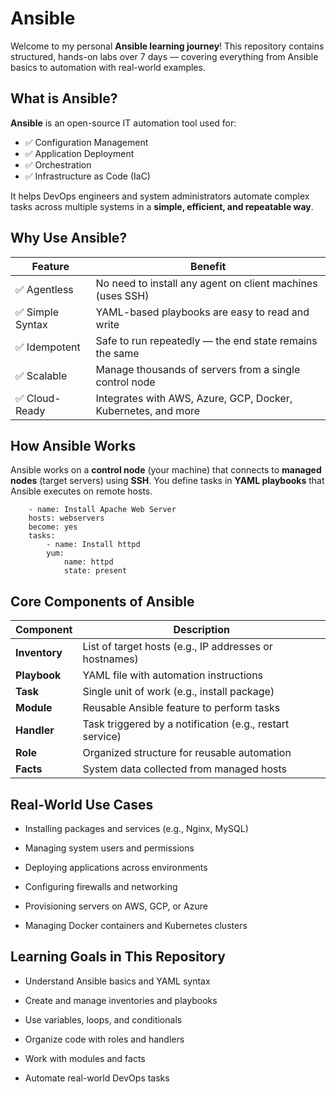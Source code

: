 #                                               Ansible


Welcome to my personal **Ansible learning journey**! This repository contains structured, hands-on labs over 7 days — covering everything from Ansible basics to automation with real-world examples.

## What is Ansible?

**Ansible** is an open-source IT automation tool used for:

- ✅ Configuration Management
- ✅ Application Deployment
- ✅ Orchestration
- ✅ Infrastructure as Code (IaC)

It helps DevOps engineers and system administrators automate complex tasks across multiple systems in a **simple, efficient, and repeatable way**.


## Why Use Ansible?

|      Feature      |                          Benefit                                        |
|-----------------  |------------------------------------------------------------------------ |
| ✅ Agentless      | No need to install any agent on client machines (uses SSH)             |
| ✅ Simple Syntax  | YAML-based playbooks are easy to read and write                        |
| ✅ Idempotent     | Safe to run repeatedly — the end state remains the same                |
| ✅ Scalable       | Manage thousands of servers from a single control node                 |
| ✅ Cloud-Ready    | Integrates with AWS, Azure, GCP, Docker, Kubernetes, and more          |


## How Ansible Works

Ansible works on a **control node** (your machine) that connects to **managed nodes** (target servers) using **SSH**. You define tasks in **YAML playbooks** that Ansible executes on remote hosts.

        
        - name: Install Apache Web Server
        hosts: webservers
        become: yes
        tasks:
            - name: Install httpd
            yum:
                name: httpd
                state: present


## Core Components of Ansible

|   Component   |                 Description                              |
| ------------- | -------------------------------------------------------- |
| **Inventory** | List of target hosts (e.g., IP addresses or hostnames)   |
| **Playbook**  | YAML file with automation instructions                   |
| **Task**      | Single unit of work (e.g., install package)              |
| **Module**    | Reusable Ansible feature to perform tasks                |
| **Handler**   | Task triggered by a notification (e.g., restart service) |
| **Role**      | Organized structure for reusable automation              |
| **Facts**     | System data collected from managed hosts                 |


## Real-World Use Cases

- Installing packages and services (e.g., Nginx, MySQL)

- Managing system users and permissions

- Deploying applications across environments

- Configuring firewalls and networking

- Provisioning servers on AWS, GCP, or Azure

- Managing Docker containers and Kubernetes clusters

## Learning Goals in This Repository 

-  Understand Ansible basics and YAML syntax

-  Create and manage inventories and playbooks

-  Use variables, loops, and conditionals

-  Organize code with roles and handlers

- Work with modules and facts

-  Automate real-world DevOps tasks


